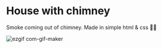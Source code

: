 # House with chimney

Smoke coming out of chimney. Made in simple html &amp; css 🎉✨

![ezgif com-gif-maker](https://user-images.githubusercontent.com/66785205/100745005-a94f6b80-3404-11eb-8563-2571db241c10.gif)
